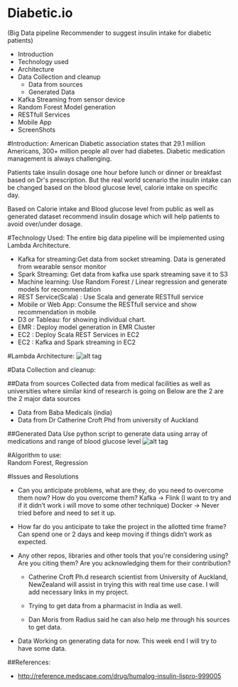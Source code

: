 # Diabetic.io
(Big Data pipeline Recommender to suggest insulin intake for diabetic patients)

- Introduction
- Technology used
- Architecture
- Data Collection and cleanup
   - Data from sources
   - Generated Data
- Kafka Streaming from sensor device
- Random Forest Model generation
- RESTfull Services
- Mobile App
- ScreenShots


#Introduction:
American Diabetic association states that 29.1 million Americans, 300+ million people all over had diabetes. Diabetic medication management is always challenging.

Patients take insulin dosage one hour before lunch or dinner or breakfast based on Dr's prescription. But the real world scenario the insulin intake can be changed based on the blood glucose level,  calorie intake on specific day. 

Based on Calorie intake and Blood glucose level from public as well as generated dataset recommend insulin dosage which will help patients to avoid over/under dosage. 

#Technology Used:
The entire big data pipeline will be implemented using Lambda Architecture.

 - Kafka for streaming:Get data from socket streaming. Data is generated from wearable sensor monitor
 - Spark Streaming:  Get data from kafka use spark streaming save it to S3
 - Machine learning: Use Random Forest / Linear regression and generate models for recommendation
 - REST Service(Scala) : Use Scala and generate RESTfull service 
 - Mobile or Web App: Consume the RESTfull service and show recommendation in mobile
 - D3 or Tableau: for showing individual chart.
 - EMR : Deploy model generation in EMR Cluster
 - EC2 : Deploy Scala REST Services in EC2
 - EC2 : Kafka and Spark streaming in EC2

#Lambda Architecture:
![alt tag](https://github.com/Jayaradha/pipeline/blob/master/images/Architecture.png)

#Data Collection and cleanup:

##Data from sources
Collected data from medical facilities as well as universities where similar kind of research is going on
Below are the 2 are the 2 major data sources
 - Data from Baba Medicals (india)
 - Data from Dr Catherine Croft Phd from university of Auckland

##Generated Data
Use python script to generate data using array of medications and range of blood glucose level
![alt tag](https://github.com/Jayaradha/pipeline/blob/master/images/input.png)



#Algorithm to use:                      
Random Forest, Regression

#Issues and Resolutions
- Can you anticipate problems, what are they, do you need to overcome them now? How do you overcome them?
  Kafka -> Flink (I want to try and if it didn’t work i will move to some other technique)
  Docker -> Never tried before and need to set it up.

- How far do you anticipate to take the project in the allotted time frame? 
Can spend one or 2 days and keep moving if things didn’t work as expected.

- Any other repos, libraries and other tools that you're considering using? Are you citing them? Are you acknowledging them for their contribution?
     * Catherine Croft Ph.d research scientist from University of Auckland, NewZealand will assist in trying this with real time use case. I will add necessary links in my project.

     * Trying to get data from a pharmacist in India as well.

     * Dan Moris from Radius said he can also help me through his sources to get data.

- Data
Working on generating data for now. This week end I will try to have some data.

##References:
- http://reference.medscape.com/drug/humalog-insulin-lispro-999005







